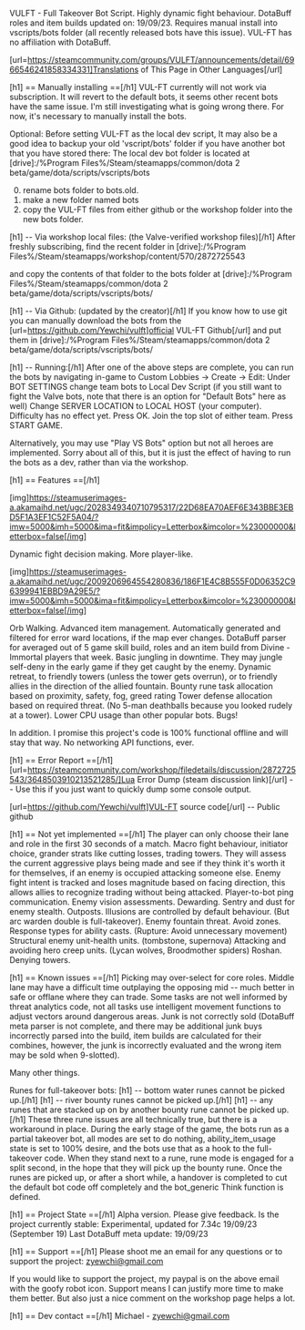 VULFT - Full Takeover Bot Script. Highly dynamic fight behaviour. DotaBuff roles and item builds updated on: 19/09/23. Requires manual install into vscripts/bots folder (all recently released bots have this issue). VUL-FT has no affiliation with DotaBuff.

[url=https://steamcommunity.com/groups/VULFT/announcements/detail/6966546241858334331]Translations of This Page in Other Languages[/url]


[h1] == Manually installing ==[/h1]
VUL-FT currently will not work via subscription. It will revert to the default bots, it seems other recent bots have the same issue. I'm still investigating what is going wrong there. For now, it's necessary to manually install the bots.

Optional: Before setting VUL-FT as the local dev script, It may also be a good idea to backup your old 'vscript/bots' folder if you have another bot that you have stored there:
The local dev bot folder is located at
[drive]:/%Program Files%/Steam/steamapps/common/dota 2 beta/game/dota/scripts/vscripts/bots

0) rename bots folder to bots.old.
1) make a new folder named bots
2) copy the VUL-FT files from either github or the workshop folder into the new bots folder.


[h1] -- Via workshop local files: (the Valve-verified workshop files)[/h1]
After freshly subscribing, find the recent folder in
[drive]:/%Program Files%/Steam/steamapps/workshop/content/570/2872725543

and copy the contents of that folder to the bots folder at
[drive]:/%Program Files%/Steam/steamapps/common/dota 2 beta/game/dota/scripts/vscripts/bots/


[h1] -- Via Github: (updated by the creator)[/h1]
If you know how to use git you can manually download the bots from the [url=https://github.com/Yewchi/vulft]official VUL-FT Github[/url] and put them in
[drive]:/%Program Files%/Steam/steamapps/common/dota 2 beta/game/dota/scripts/vscripts/bots/


[h1] -- Running:[/h1]
After one of the above steps are complete, you can run the bots by navigating in-game to
Custom Lobbies -> Create -> Edit:
Under BOT SETTINGS change team bots to Local Dev Script (if you still want to fight the Valve bots, note that there is an option for "Default Bots" here as well)
Change SERVER LOCATION to LOCAL HOST (your computer).
Difficulty has no effect yet.
Press OK.
Join the top slot of either team.
Press START GAME.

Alternatively, you may use "Play VS Bots" option but not all heroes are implemented. Sorry about all of this, but it is just the effect of having to run the bots as a dev, rather than via the workshop.


[h1] == Features ==[/h1]

[img]https://steamuserimages-a.akamaihd.net/ugc/2028349340710795317/22D68EA70AEF6E343BBE3EBD5F1A3EF1C52F5A04/?imw=5000&imh=5000&ima=fit&impolicy=Letterbox&imcolor=%23000000&letterbox=false[/img]

Dynamic fight decision making.
More player-like.

[img]https://steamuserimages-a.akamaihd.net/ugc/2009206964554280836/186F1E4C8B555F0D06352C96399941EBBD9A29E5/?imw=5000&imh=5000&ima=fit&impolicy=Letterbox&imcolor=%23000000&letterbox=false[/img]

Orb Walking.
Advanced item management.
Automatically generated and filtered for error ward locations, if the map ever changes.
DotaBuff parser for averaged out of 5 game skill build, roles and an item build from Divine - Immortal players that week.
Basic jungling in downtime.
They may jungle self-deny in the early game if they get caught by the enemy.
Dynamic retreat, to friendly towers (unless the tower gets overrun), or to friendly allies in the direction of the allied fountain.
Bounty rune task allocation based on proximity, safety, fog, greed rating
Tower defense allocation based on required threat. (No 5-man deathballs because you looked rudely at a tower).
Lower CPU usage than other popular bots.
Bugs!

In addition. I promise this project's code is 100% functional offline and will stay that way. No networking API functions, ever.


[h1] == Error Report ==[/h1]
[url=https://steamcommunity.com/workshop/filedetails/discussion/2872725543/3648503910213521285/]Lua Error Dump (steam discussion link)[/url] -- Use this if you just want to quickly dump some console output.

[url=https://github.com/Yewchi/vulft]VUL-FT source code[/url] -- Public github

[h1] == Not yet implemented ==[/h1]
The player can only choose their lane and role in the first 30 seconds of a match.
Macro fight behaviour, initiator choice, grander strats like cutting losses, trading towers. They will assess the current aggressive plays being made and see if they think it's worth it for themselves, if an enemy is occupied attacking someone else. Enemy fight intent is tracked and loses magnitude based on facing direction, this allows allies to recognize trading without being attacked.
Player-to-bot ping communication.
Enemy vision assessments.
Dewarding.
Sentry and dust for enemy stealth.
Outposts.
Illusions are controlled by default behaviour. (But arc warden double is full-takeover).
Enemy fountain threat.
Avoid zones.
Response types for ability casts. (Rupture: Avoid unnecessary movement)
Structural enemy unit-health units. (tombstone, supernova)
Attacking and avoiding hero creep units. (Lycan wolves, Broodmother spiders)
Roshan.
Denying towers.


[h1] == Known issues ==[/h1]
Picking may over-select for core roles.
Middle lane may have a difficult time outplaying the opposing mid -- much better in safe or offlane where they can trade.
Some tasks are not well informed by threat analytics code, not all tasks use intelligent movement functions to adjust vectors around dangerous areas.
Junk is not correctly sold (DotaBuff meta parser is not complete, and there may be additional junk buys incorrectly parsed into the build, item builds are calculated for their combines, however, the junk is incorrectly evaluated and the wrong item may be sold when 9-slotted).

Many other things.

Runes for full-takeover bots:
[h1] -- bottom water runes cannot be picked up.[/h1]
[h1] -- river bounty runes cannot be picked up.[/h1]
[h1] -- any runes that are stacked up on by another bounty rune cannot be picked up.[/h1]
These three rune issues are all technically true, but there is a workaround in place. During the early stage of the game, the bots run as a partial takeover bot, all modes are set to do nothing, ability_item_usage state is set to 100% desire, and the bots use that as a hook to the full-takeover code. When they stand next to a rune, rune mode is engaged for a split second, in the hope that they will pick up the bounty rune. Once the runes are picked up, or after a short while, a handover is completed to cut the default bot code off completely and the bot_generic Think function is defined.


[h1] == Project State ==[/h1]
Alpha version. Please give feedback.
Is the project currently stable: Experimental, updated for 7.34c 19/09/23 (September 19)
Last DotaBuff meta update: 19/09/23


[h1] == Support ==[/h1]
Please shoot me an email for any questions or to support the project: 
zyewchi@gmail.com

If you would like to support the project, my paypal is on the above email with the goofy robot icon. Support means I can justify more time to make them better. But also just a nice comment on the workshop page helps a lot.

[h1] == Dev contact ==[/h1]
Michael - zyewchi@gmail.com
